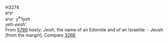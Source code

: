 <body>
  <p>H3274<br>  יעישׁ  <br> יְעִישׁ  ‎  y<sup>e</sup>‛ı̂ysh  <br><i>yeh-eesh‘ </i><br>From <a href="h5789.htm">5789</a>  <i>hasty</i>; <i>Jeish</i>, the name of an Edomite and of an Israelite: - Jeush [from the margin]. Compare <a href="h3266.htm">3266</a> <br></p>
 </body>